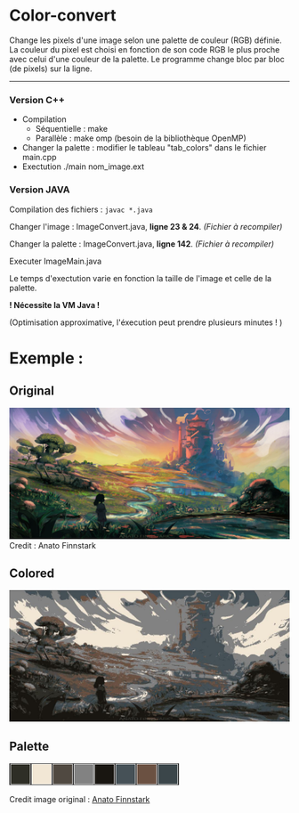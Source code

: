 # Color-convert
Change les pixels d'une image selon une palette de couleur (RGB) définie.
La couleur du pixel est choisi en fonction de son code RGB le plus proche avec celui d'une couleur de la palette.
Le programme change bloc par bloc (de pixels) sur la ligne.

------
### Version C++
- Compilation
  - Séquentielle : make
  - Parallèle : make omp (besoin de la bibliothèque OpenMP)
- Changer la palette : modifier le tableau "tab_colors" dans le fichier main.cpp
- Exectution ./main nom_image.ext

### Version JAVA

Compilation des fichiers : ```javac *.java ```

Changer l'image : ImageConvert.java, __ligne 23 & 24__. *(Fichier à recompiler)*

Changer la palette : ImageConvert.java, __ligne 142__. *(Fichier à recompiler)*

Executer ImageMain.java

Le temps d'exectution varie en fonction la taille de l'image et celle de la palette.

__! Nécessite la VM Java !__

(Optimisation approximative, l'éxecution peut prendre plusieurs minutes ! )

# Exemple : 

## Original
![Alt text](https://github.com/ElCald/Color-convert/blob/main/Exemple/original.jpg?raw=true)
Credit : Anato Finnstark
## Colored
![Alt text](https://github.com/ElCald/Color-convert/blob/main/Exemple/original-swap.jpg?raw=true)
## Palette
![Alt text](https://github.com/ElCald/Color-convert/blob/main/Exemple/palette.png?raw=true)

Credit image original : [Anato Finnstark](https://www.artstation.com/artwork/rnDN5)
